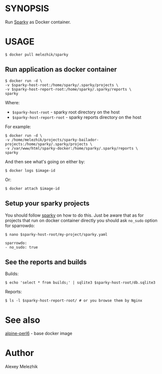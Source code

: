 # SYNOPSIS

Run [Sparky](https://github.com/melezhik/sparky) as Docker container.

# USAGE

    $ docker pull melezhik/sparky 

## Run application as docker container 

    $ docker run -d \
    -v $sparky-host-root:/home/sparky/.sparky/projects \
    -v $sparky-host-report-root:/home/sparky/.sparky/reports \  
    sparky

Where:

* `$sparky-host-root` - sparky root directory on the host 
* `$sparky-host-report-root` - sparky reports directory on the host 


For example:

    $ docker run -d \
    -v /home/melezhik/projects/sparky-bailador-projects:/home/sparky/.sparky/projects \
    -v /var/www/html/sparky-docker:/home/sparky/.sparky/reports \
    sparky

And then see what's going on either by:

    $ docker logs $image-id

Or:

    $ docker attach $image-id

## Setup your sparky projects

You should follow [sparky](https://github.com/melezhik/sparky) on how to do this.
Just be aware that as for projects that run on docker container directly you should ask `no_sudo`
option for sparrowdo:


    $ nano $sparky-host-root/my-project/sparky.yaml

    sparrowdo:
    - no_sudo: true    

## See the reports and builds

Builds:

    $ echo 'select * from builds;' | sqlite3 $sparky-host-root/db.sqlite3

Reports:

    $ ls -l $sparky-host-report-root/ # or you browse them by Nginx 

# See also

[alpine-perl6](https://github.com/JJ/alpine-perl6) - base docker image 

# Author

Alexey Melezhik



